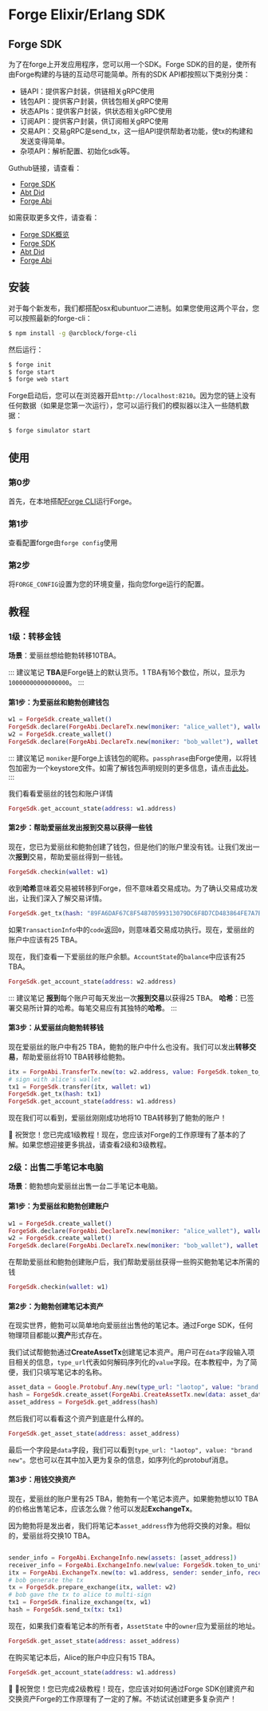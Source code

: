 # Forge Elixir/Erlang SDK

## Forge SDK

为了在forge上开发应用程序，您可以用一个SDK。Forge SDK的目的是，使所有由Forge构建的与链的互动尽可能简单。所有的SDK API都按照以下类别分类：

- 链API：提供客户封装，供链相关gRPC使用
- 钱包API：提供客户封装，供钱包相关gRPC使用
- 状态APIs：提供客户封装，供状态相关gRPC使用
- 订阅API：提供客户封装，供订阅相关gRPC使用
- 交易API：交易gRPC是send_tx，这一组API提供帮助者功能，使tx的构建和发送变得简单。
- 杂项API：解析配置、初始化sdk等。

Guthub链接，请查看：
- [Forge SDK](https://github.com/ArcBlock/forge-elixir-sdk)
- [Abt Did](https://github.com/ArcBlock/abt-did-elixir)
- [Forge Abi](https://github.com/ArcBlock/forge-abi)

如需获取更多文件，请查看：
- [Forge SDK概览](https://docs.arcblock.io/forge/latest/sdk/)
- [Forge SDK](https://hexdocs.pm/forge_sdk/ForgeSdk.html)
- [Abt Did](https://hexdocs.pm/abt_did_elixir/AbtDid.html)
- [Forge Abi](https://hexdocs.pm/forge_abi/ForgeAbi.html)

## 安装

对于每个新发布，我们都搭配osx和ubuntuor二进制。如果您使用这两个平台，您可以按照最新的forge-cli：

```bash
$ npm install -g @arcblock/forge-cli
```

然后运行：

```bash
$ forge init
$ forge start
$ forge web start
```

Forge启动后，您可以在浏览器开启`http://localhost:8210`。因为您的链上没有任何数据（如果是您第一次运行），您可以运行我们的模拟器以注入一些随机数据：

```bash
$ forge simulator start
```

## 使用

### 第0步

首先，在本地搭配[Forge CLI](../tools/forge_cli.md)运行Forge。

### 第1步

查看配置forge由`forge config`使用

### 第2步

将`FORGE_CONFIG`设置为您的环境变量，指向您forge运行的配置。


## 教程

### 1级：转移金钱

**场景**：爱丽丝想给鲍勃转移10TBA。

::: 建议笔记
**TBA**是Forge链上的默认货币。1 TBA有16个数位，所以，显示为`10000000000000000`。
:::

#### 第1步：为爱丽丝和鲍勃创建钱包

```elixir
w1 = ForgeSdk.create_wallet()
ForgeSdk.declare(ForgeAbi.DeclareTx.new(moniker: "alice_wallet"), wallet: w1)
w2 = ForgeSdk.create_wallet()
ForgeSdk.declare(ForgeAbi.DeclareTx.new(moniker: "bob_wallet"), wallet: w2)
```

::: 建议笔记
`moniker`是Forge上该钱包的昵称。`passphrase`由Forge使用，以将钱包加密为一个keystore文件。如需了解钱包声明规则的更多信息，请点击[此处](../intro/concepts.md)。
:::

我们看看爱丽丝的钱包和账户详情

```elixir
ForgeSdk.get_account_state(address: w1.address)
```

#### 第2步：帮助爱丽丝发出报到交易以获得一些钱

现在，您已为爱丽丝和鲍勃创建了钱包，但是他们的账户里没有钱。让我们发出一次**报到**交易，帮助爱丽丝得到一些钱。

```elixir
ForgeSdk.checkin(wallet: w1)
```
收到**哈希**意味着交易被转移到Forge，但不意味着交易成功。为了确认交易成功发出，让我们深入了解交易详情。

```elixir
ForgeSdk.get_tx(hash: "89FA6DAF67C8F54870599313079DC6F8D7CD483864FE7A7BCDFB9DF4D8ECDAD1")
```

如果`TransactionInfo`中的`code`返回`0`，则意味着交易成功执行。现在，爱丽丝的账户中应该有25 TBA。

现在，我们查看一下爱丽丝的账户余额。`AccountState`的`balance`中应该有25 TBA。

```elixir
ForgeSdk.get_account_state(address: w2.address)
```

::: 建议笔记
**报到**每个账户可每天发出一次**报到交易**以获得25 TBA。
**哈希**：已签署交易所计算的哈希。每笔交易应有其独特的**哈希**。
:::

#### 第3步：从爱丽丝向鲍勃转移钱

现在爱丽丝的账户中有25 TBA，鲍勃的账户中什么也没有。我们可以发出**转移交易**，帮助爱丽丝将10 TBA转移给鲍勃。

```elixir
itx = ForgeAbi.TransferTx.new(to: w2.address, value: ForgeSdk.token_to_unit(10))
# sign with alice's wallet
tx1 = ForgeSdk.transfer(itx, wallet: w1)
ForgeSdk.get_tx(hash: tx1)
ForgeSdk.get_account_state(address: w1.address)
```

现在我们可以看到，爱丽丝刚刚成功地将10 TBA转移到了鲍勃的账户！

 🎉 祝贺您！您已完成1级教程！现在，您应该对Forge的工作原理有了基本的了解。如果您想迎接更多挑战，请查看2级和3级教程。

 ### 2级：出售二手笔记本电脑

 **场景**：鲍勃想向爱丽丝出售一台二手笔记本电脑。

#### 第1步：为爱丽丝和鲍勃创建账户

```elixir
w1 = ForgeSdk.create_wallet()
ForgeSdk.declare(ForgeAbi.DeclareTx.new(moniker: "alice_wallet"), wallet: w1)
w2 = ForgeSdk.create_wallet()
ForgeSdk.declare(ForgeAbi.DeclareTx.new(moniker: "bob_wallet"), wallet: w2)
```

在帮助爱丽丝和鲍勃创建账户后，我们帮助爱丽丝获得一些购买鲍勃笔记本所需的钱

```elixir
ForgeSdk.checkin(wallet: w1)
```

#### 第2步：为鲍勃创建笔记本资产

在现实世界，鲍勃可以简单地向爱丽丝出售他的笔记本。通过Forge SDK，任何物理项目都能以**资产**形式存在。

我们试试帮鲍勃通过**CreateAssetTx**创建笔记本资产。用户可在`data`字段输入项目相关的信息，`type_url`代表如何解码序列化的`value`字段。在本教程中，为了简便，我们只填写笔记本的名称。

```elixir
asset_data = Google.Protobuf.Any.new(type_url: "laotop", value: "brand new")
hash = ForgeSdk.create_asset(ForgeAbi.CreateAssetTx.new(data: asset_data), wallet: w2)
asset_address = ForgeSdk.get_address(hash)
```

然后我们可以看看这个资产到底是什么样的。

```elixir
ForgeSdk.get_asset_state(address: asset_address)
```

最后一个字段是`data`字段，我们可以看到`type_url: "laotop", value: "brand new"`。您也可以在其中加入更为复杂的信息，如序列化的protobuf消息。

#### 第3步：用钱交换资产

现在，爱丽丝的账户里有25 TBA，鲍勃有一个笔记本资产。如果鲍勃想以10 TBA的价格出售笔记本，应该怎么做？他可以发起**ExchangeTx**。

因为鲍勃将是发出者，我们将笔记本`asset_address`作为他将交换的对象。相似的，爱丽丝将交换10 TBA。

```elixir

sender_info = ForgeAbi.ExchangeInfo.new(assets: [asset_address])
receiver_info = ForgeAbi.ExchangeInfo.new(value: ForgeSdk.token_to_unit(10))
itx = ForgeAbi.ExchangeTx.new(to: w1.address, sender: sender_info, receiver: receiver_info)
# bob generate the tx
tx = ForgeSdk.prepare_exchange(itx, wallet: w2)
# bob gave the tx to alice to multi-sign
tx1 = ForgeSdk.finalize_exchange(tx, w1)
hash = ForgeSdk.send_tx(tx: tx1)
```

现在，如果我们查看笔记本的所有者，`AssetState` 中的`owner`应为爱丽丝的地址。

```elixir
ForgeSdk.get_asset_state(address: asset_address)
```

在购买笔记本后，Alice的账户中应只有15 TBA。

```elixir
ForgeSdk.get_account_state(address: w1.address)
```

 🎉 🎉祝贺您！您已完成2级教程！现在，您应该对如何通过Forge SDK创建资产和交换资产Forge的工作原理有了一定的了解。不妨试试创建更多复杂资产！
<!--stackedit_data:
eyJoaXN0b3J5IjpbLTkzMDQ3MTU5MywxMjkyMTkyMDIwLDEwMD
AxNjkzNTIsMTQyNDMwMjI4NywtMTg4MDAwNDU3OSwzNDg5Njk0
MDcsNzcyMTQ5NDM1XX0=
-->